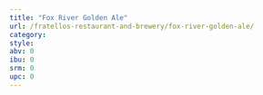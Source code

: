 ```yaml
---
title: "Fox River Golden Ale"
url: /fratellos-restaurant-and-brewery/fox-river-golden-ale/
category: 
style: 
abv: 0
ibu: 0
srm: 0
upc: 0
---
```


